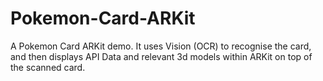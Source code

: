 # Pokemon-Card-ARKit
A Pokemon Card ARKit demo. It uses Vision (OCR) to recognise the card, and then displays API Data and relevant 3d models within ARKit on top of the scanned card.
